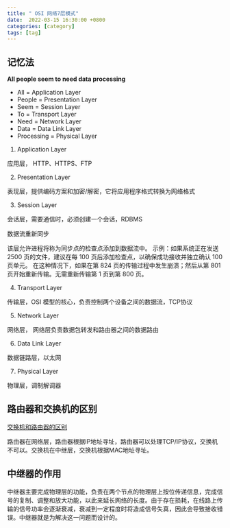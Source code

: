 ```yaml
---
title: " OSI 网络7层模式"
date:  2022-03-15 16:30:00 +0800
categories: [category]
tags: [tag]
---
```


## 记忆法

**All people seem to need data processing**

- All = Application Layer
- People = Presentation Layer
- Seem = Session Layer
- To = Transport Layer
- Need = Network Layer
- Data = Data Link Layer
- Processing = Physical Layer

1. Application Layer

应用层， HTTP、HTTPS、FTP

2. Presentation Layer

表现层，提供编码方案和加密/解密，它将应用程序格式转换为网络格式

3. Session Layer

会话层，需要通信时，必须创建一个会话，RDBMS

数据流重新同步

该层允许进程将称为同步点的检查点添加到数据流中。
示例：如果系统正在发送 2500 页的文件，建议在每 100 页后添加检查点，以确保成功接收并独立确认 100 页单元。
在这种情况下，如果在第 824 页的传输过程中发生崩溃；然后从第 801 页开始重新传输。无需重新传输第 1 页到第 800 页。

4. Transport Layer

传输层，OSI 模型的核心，负责控制两个设备之间的数据流，TCP协议

5. Network Layer

网络层， 网络层负责数据包转发和路由器之间的数据路由

6. Data Link Layer

数据链路层，以太网

7. Physical Layer

物理层，调制解调器


## 路由器和交换机的区别

[交换机和路由器的区别](https://zhuanlan.zhihu.com/p/344718618)

路由器在网络层，路由器根据IP地址寻址，路由器可以处理TCP/IP协议，交换机不可以。交换机在中继层，交换机根据MAC地址寻址。


## 中继器的作用

中继器主要完成物理层的功能，负责在两个节点的物理层上按位传递信息，完成信号的复制、调整和放大功能，以此来延长网络的长度。由于存在损耗，在线路上传输的信号功率会逐渐衰减，衰减到一定程度时将造成信号失真，因此会导致接收错误。中继器就是为解决这一问题而设计的。
